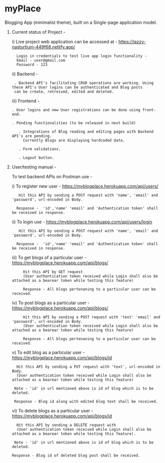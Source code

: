 # myPlace
Blogging App (minimalist theme), built on a Single-page application model.

1. Current status of Project -
    
    i) Live project web application can be accessed at - https://jazzy-nasturtium-449f68.netlify.app/
         
         Login in credentials to test live app login functionality -
         Email - user@gmail.com
         Password - 123


    ii) Backend -
    
        . Backend API's facilitating CRUD operations are working. Using these API's User logins can be authenticated and Blog posts 
        can be create, retreived, edited and deleted.
      
    iii) Frontend -
    
       . User logins and new User registrations can be done using front-end.
       
       . Pending functionalities (to be released in next build) 
       
          . Integrations of Blog reading and editing pages with Backend API's are pending. 
            Currently Blogs are displaying hardcoded data.
          
          . Form validations.
          
          . Logout button.
          
2. User/testing manual - 
 
    To test backend APIs on Postman use -
    
      i) To register new user -  https://myblogplace.herokuapp.com/api/users/
      
          Hit this API by sending a POST request with 'name', 'email' and 'password', url-encoded in Body.
          
         Response -  'id','name' 'email' and 'Authentication token' shall be received in response.
          
      ii) To login use - https://myblogplace.herokuapp.com/api/users/login
      
          Hit this API by sending a POST request with 'name', 'email' and 'password', url-encoded in Body.
          
         Response -  'id','name' 'email' and 'Authentication token' shall be received in response.
          
      iii) To get blogs of a particular user - https://myblogplace.herokuapp.com/api/blogs/
      
            Hit this API by GET request 
            (User authentication token received while Login shall also be attached as a bearear token while testing this feature)
       
            Response - All blogs pertenaning to a particular user can be received.
       
       
      iv) To post blogs as a particular user - https://myblogplace.herokuapp.com/api/blogs/
      
            Hit this API by sending a POST request with 'text' 'email' and 'password', url-encoded in Body. 
            (User authentication token received while Login shall also be attached as a bearear token while testing this feature)
       
            Response - All blogs pertenaning to a particular user can be received.      
      
      v) To edit blog as a particular user - https://myblogplace.herokuapp.com/api/blogs/id
      
         Hit this API by sending a PUT request with 'text', url-encoded in Body. 
         (User authentication token received while Login shall also be attached as a bearear token while testing this feature)
      
        Note - 'id' in url mentioned above is id of blog which is to be deleted.
       
        Response - Blog id along with edited blog text shall be received. 
       
     vi) To delete blogs as a particular user - https://myblogplace.herokuapp.com/api/blogs/id
      
         Hit this API by sending a DELETE request with 
         (User authentication token received while Login shall also be attached as a bearear token while testing this feature).
      
        Note - 'id' in url mentioned above is id of blog which is to be deleted.
       
       Response - Blog id of deleted blog post shall be received.
       
       
